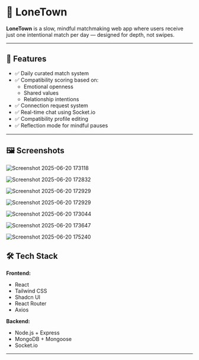 # 🌿 LoneTown

**LoneTown** is a slow, mindful matchmaking web app where users receive just one intentional match per day — designed for depth, not swipes.

---

## 🚀 Features

- ✅ Daily curated match system
- ✅ Compatibility scoring based on:
  - Emotional openness
  - Shared values
  - Relationship intentions
- ✅ Connection request system
- ✅ Real-time chat using Socket.io
- ✅ Compatibility profile editing
- ✅ Reflection mode for mindful pauses

---

## 🖼️ Screenshots

![Screenshot 2025-06-20 173118](https://github.com/user-attachments/assets/e0b138a1-8c8c-4818-9ff9-a30013a4dd3b)

![Screenshot 2025-06-20 172832](https://github.com/user-attachments/assets/96f035f6-c834-4cc7-ba83-5fb5cb05f168)

![Screenshot 2025-06-20 172929](https://github.com/user-attachments/assets/a85f01d3-637a-4efc-9f1e-325d1458c06c)

![Screenshot 2025-06-20 172929](https://github.com/user-attachments/assets/6f3dfecc-f005-48d5-9960-b4bd914c082b)

![Screenshot 2025-06-20 173044](https://github.com/user-attachments/assets/533fd455-70d7-4092-966a-906d08bb5c76)

![Screenshot 2025-06-20 173647](https://github.com/user-attachments/assets/21b07204-d01e-48e8-a487-97db8b17b9aa)

![Screenshot 2025-06-20 175240](https://github.com/user-attachments/assets/4e36d86e-50c6-4eb6-814c-4a93fb6f5e37)

## 🛠️ Tech Stack

**Frontend:**
- React
- Tailwind CSS
- Shadcn UI
- React Router
- Axios

**Backend:**
- Node.js + Express
- MongoDB + Mongoose
- Socket.io

---


 
 
